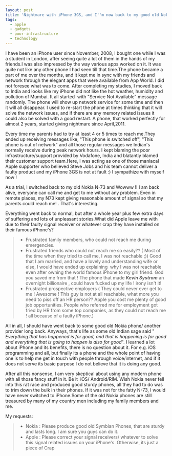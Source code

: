 ```yaml
---
layout: post
title: 'Nightmare with iPhone 3GS, and I''m now back to my good old Nokia N-73 :)'
tags:
  - apple
  - gadgets
  - poor-infrastructure
  - technology
---
```

<p>
I have been an iPhone user since November, 2008, I bought one while I was a student in London, after seeing quite a lot of them in the hands of my friends.I was also impressed by the way various apps worked on it. It was quite not like any other phone I had seen till that time.The phone became a part of me over the months, and it kept me in sync with my friends and network through the elegant apps that were available from App World. I did not foresee what was to come. After completing my studies, I moved back to India and looks like my iPhone did not like the hot weather, humidity and pollution of Mumbai. It all started  with "Service Not Available" message randomly. The phone will show up network service for some time and then it will all disappear. I used to re-start the phone at times thinking that it will solve the network issues, and if there are any memory related issues it could also be solved with a good restart. A phone, that worked perfectly for almost 2 years, started giving nightmare since April,2011.
</p>
<p>Every time my parents had to try at least 4 or 5 times to reach me.They ended up receiving messages like, "This phone is switched off", "This phone is out of network" and all those regular messages we Indian's normally receive during peak network hours. I kept blaming the poor infrastructure/support provided by Vodafone, India and blatantly blamed their customer support team.Here, I was acting as one of those maniacal Apple supporter who believed Steve Jobs and his team cannot deliver a faulty product and my iPhone 3GS is not at fault :) I sympathize with myself now !</p>
<p>As a trial, I switched back to my old Nokia N-73 and Wowww !! I am back alive, everyone can call me and get to me without any problem. Even in remote places, my N73 kept giving reasonable amount of signal so that my parents could reach me! . That's interesting.</p>
<p>Everything went back to normal, but after a whole year plus few extra days of suffering and lots of unpleasant stories.What did Apple leave me with due to their faulty signal receiver or whatever crap they have installed on their famous iPhone's?
</p>

<blockquote>
  <ul>
  	<li>Frustrated family members, who could not reach me during emergencies.</li>
  	<li>Frustrated friends who could not reach me so easily?? ( Most of the time when they tried to call me, I was not reachable ;)) Good that I am married, and have a lovely and understanding wife or else, I would have ended up explaining  why I was not reachable even after owning the world famous iPhone to my girl friend. God you saved me from that ! The phone that made <em><strong>Kevin Systrom</strong></em> an overnight billionaire , could have fucked up my life ! irony isn't it!
    </li>
  	<li>Frustrated prospective employers ( They could never ever get to me ! Awesome ! This guy is not at all reachable, what more you need to piss off an HR person?? Apple you cost me plenty of good job opportunities. People who referred me for employment got fried by HR from some top companies, as they could not reach me ! all because of a faulty iPhone.)
    </li>
  </ul>
</blockquote>

<p>All in all, I should have went back to some good old Nokia phone/ another provider long back. Anyways, that's life as some old Indian sage said "<em> Everything that has happened is for good, and that is happening is for good and everything that is going to happen is also for good</em>". I learned a lot about iPhone and its benefits, there is no question about it. For e.g. iOS programming and all, but finally its a phone and the whole point of having one is to help me get in touch with people through voice/internet, and if it does not serve its basic purpose I do not believe that it is doing any good.</p>
<p>After all this nonsense, I am very skeptical about using any modern phone with all those fancy stuff in it. Be it  iOS/ Android/RIM. Wish Nokia never fell into this rat race and produced good sturdy phones, all they had to do was to trim down the bulk in their phones. If it was not for the fatty N-73, I would have never switched to iPhone.Some of the old Nokia phones are still treasured by many of my country men including my family members and me.</p>
<p>My requests:</p>

<blockquote>
  <ul>
	  <li>Nokia : Please produce good old Symbian Phones, that are sturdy and lasts long. I am sure you guys can do it.</li>
	  <li>Apple : Please correct your signal receivers/ whatever to solve this signal related issues on your iPhone's. Otherwise, its just a piece of Crap</li>
  </ul>
</blockquote>

